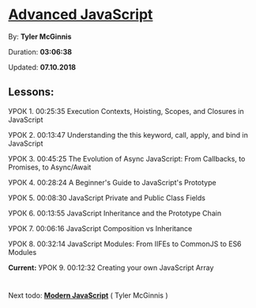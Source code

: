 # [Advanced JavaScript](https://coursehunter.net/course/advanced-javascript)
  
By: **Tyler McGinnis**

Duration: **03:06:38**

Updated: **07.10.2018**

## Lessons:

УРОК 1.
00:25:35
Execution Contexts, Hoisting, Scopes, and Closures in JavaScript

УРОК 2.
00:13:47
Understanding the this keyword, call, apply, and bind in JavaScript

УРОК 3.
00:45:25
The Evolution of Async JavaScript: From Callbacks, to Promises, to Async/Await

УРОК 4.
00:28:24
A Beginner's Guide to JavaScript's Prototype

УРОК 5.
00:08:30
JavaScript Private and Public Class Fields

УРОК 6.
00:13:55
JavaScript Inheritance and the Prototype Chain

УРОК 7.
00:06:16
JavaScript Composition vs Inheritance

УРОК 8.
00:32:14
JavaScript Modules: From IIFEs to CommonJS to ES6 Modules

**Current:** УРОК 9.
00:12:32
Creating your own JavaScript Array

#
Next todo:
**[Modern JavaScript](https://coursehunter.net/course/sovremennyy-javascript-tyler-mcginnis)**
( Tyler McGinnis )
